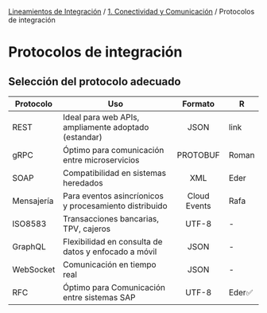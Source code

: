 [Lineamientos de Integración](../../index.md) / [1. Conectividad y Comunicación](../../index.md#1-conectividad-y-comunicación) / Protocolos de integración

# Protocolos de integración

## Selección del protocolo adecuado

| Protocolo  | Uso                                                    |   Formato    | R      |
| ---------- | ------------------------------------------------------ | :----------: | ------ |
| REST       | Ideal para web APIs, ampliamente adoptado (estandar)   |     JSON     | link   |
| gRPC       | Óptimo para comunicación entre microservicios          |   PROTOBUF   | Roman  |
| SOAP       | Compatibilidad en sistemas heredados                   |     XML      | Eder   |
| Mensajería | Para eventos asincríonicos y procesamiento distribuido | Cloud Events | Rafa   |
| ISO8583    | Transacciones bancarias, TPV, cajeros                  |    UTF-8     | -      |
| GraphQL    | Flexibilidad en consulta de datos y enfocado a móvil   |     JSON     | -      |
| WebSocket  | Comunicación en tiempo real                            |     JSON     | -      |
| RFC        | Óptimo para Comunicación entre sistemas SAP            |    UTF-8     | Eder✅ |
